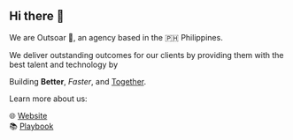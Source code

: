 ## Hi there 👋

We are Outsoar 🚀, an agency based in the 🇵🇭 Philippines.

We deliver outstanding outcomes for our clients by providing them with the best talent and technology by

Building **Better**, *Faster*, and <ins>Together</ins>.

Learn more about us:

🌐 [Website](https://outsoar.ph)<br/>
📚 [Playbook](https://playbook.outsoar.ph)<br/>
